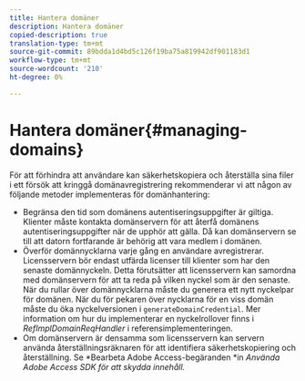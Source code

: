 ```yaml
---
title: Hantera domäner
description: Hantera domäner
copied-description: true
translation-type: tm+mt
source-git-commit: 89bdda1d4bd5c126f19ba75a819942df901183d1
workflow-type: tm+mt
source-wordcount: '210'
ht-degree: 0%

---
```



# Hantera domäner{#managing-domains}

För att förhindra att användare kan säkerhetskopiera och återställa sina filer i ett försök att kringgå domänavregistrering rekommenderar vi att någon av följande metoder implementeras för domänhantering:

* Begränsa den tid som domänens autentiseringsuppgifter är giltiga. Klienter måste kontakta domänservern för att återfå domänens autentiseringsuppgifter när de upphör att gälla. Då kan domänservern se till att datorn fortfarande är behörig att vara medlem i domänen.
* Överför domännycklarna varje gång en användare avregistrerar. Licensservern bör endast utfärda licenser till klienter som har den senaste domännyckeln. Detta förutsätter att licensservern kan samordna med domänservern för att ta reda på vilken nyckel som är den senaste. När du rullar över domännycklarna måste du generera ett nytt nyckelpar för domänen. När du för pekaren över nycklarna för en viss domän måste du öka nyckelversionen i `generateDomainCredential`. Mer information om hur du implementerar en nyckelrollover finns i *RefImplDomainReqHandler* i referensimplementeringen.
* Om domänservern är densamma som licensservern kan servern använda återställningsräknaren för att identifiera säkerhetskopiering och återställning. Se *Bearbeta Adobe Access-begäranden *in *Använda Adobe Access SDK för att skydda innehåll.*

